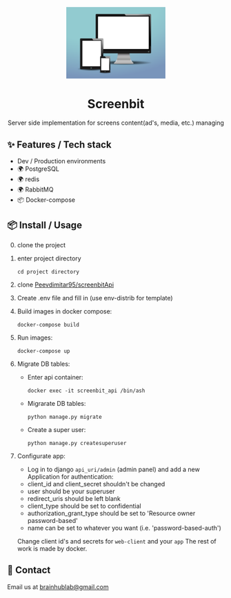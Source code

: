 <div align="center">
  <a>
    <img width="230" src="./images/tablet.png">
  </a>
</div>
<div align="center">
  <h1>Screenbit</h1>
  <p>Server side implementation for screens content(ad's, media, etc.) managing</p>
  <!--
  optional images (remove <-- arrows and use this layout if you need)

  <p align="middle">
    <img height="160" src="./images/cbm.jpg">
    <img height="160" src="./images/earth.png">
    <img height="160" src="./images/nature.png">
  </p>
  -->
</div>

## ✨ Features / Tech stack
-   Dev / Production environments
- 🌍 PostgreSQL
- 🌍 redis
- 🌍 RabbitMQ
- 📦 Docker-compose

## 📦 Install / Usage

0. clone the project
1. enter project directory
    ```
    cd project directory
    ```
3. clone [Peevdimitar95/screenbitApi](https://git.brainhub.co/peio_jr/screenbitApi/tree/develop)
4. Create .env file and fill in (use env-distrib for template)
5. Build images in docker compose:
    ```
    docker-compose build
    ```
6. Run images:
    ```
    docker-compose up
    ```
7. Migrate DB tables:
      - Enter api container:
        ```
        docker exec -it screenbit_api /bin/ash
        ```
      - Migrarate DB tables:
          ```
          python manage.py migrate
          ```
      - Create a super user:
          ```
          python manage.py createsuperuser
          ```
8. Configurate app:
      - Log in to django `api_uri/admin` (admin panel) and add a new Application for authentication:
      - client_id and client_secret shouldn't be changed
      - user should be your superuser
      - redirect_uris should be left blank
      - client_type should be set to confidential
      - authorization_grant_type should be set to 'Resource owner password-based'
      - name can be set to whatever you want (i.e. 'password-based-auth')

      Change client id's and secrets for `web-client` and your `app`
      The rest of work is made by docker.


## 🤝 Contact

Email us at [brainhublab@gmail.com](mailto:brainhublab@gmail.com)
